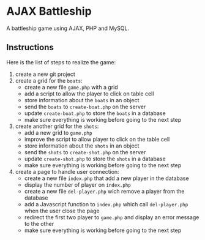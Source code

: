 # AJAX Battleship

A battleship game using AJAX, PHP and MySQL. 

## Instructions

Here is the list of steps to realize the game:

1. create a new git project
2. create a grid for the `boats`:
    - create a new file `game.php` with a grid
    - add a script to allow the player to click on table cell
    - store information about the `boats` in an object
    - send the `boats` to `create-boat.php` on the server
    - update `create-boat.php` to store the `boats` in a database
    - make sure everything is working before going to the next step
3. create another grid for the `shots`:
    - add a new grid to `game.php`
    - improve the script to allow player to click on the table cell
    - store information about the `shots` in an object
    - send the `shots` to `create-shot.php` on the server
    - update `create-shot.php` to store the `shots` in a database
    - make sure everything is working before going to the next step
4. create a page to handle user connection:
    - create a new file `index.php` that add a new player in the database
    - display the number of player on `index.php`
    - create a new file `del-player.php` wich remove a player from the database
    - add a Javascript function to `index.php` which call `del-player.php` when the user close the page
    - redirect the first two player to `game.php` and display an error message to the other
    - make sure everything is working before going to the next step